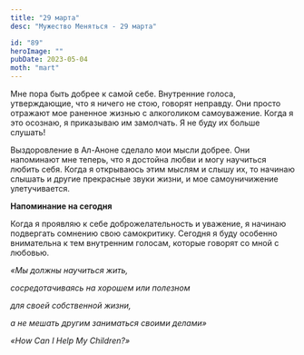 ```yaml
---
title: "29 марта"
desc: "Мужество Меняться - 29 марта"

id: "89"
heroImage: ""
pubDate: 2023-05-04
moth: "mart"
---
```


Мне пора быть добрее к самой себе. Внутренние голоса, утверждающие, что я
ничего не стою, говорят неправду. Они просто отражают мое раненное жизнью с
алкоголиком самоуважение. Когда я это осознаю, я приказываю им замолчать. Я не
буду их больше слушать!

Выздоровление в Ал-Аноне сделало мои мысли добрее. Они напоминают мне теперь,
что я достойна любви и могу научиться любить себя. Когда я открываюсь этим
мыслям и слышу их, то начинаю слышать и другие прекрасные звуки жизни, и мое
самоуничижение улетучивается.

**Напоминание на сегодня**

Когда я проявляю к себе доброжелательность и уважение, я начинаю подвергать
сомнению свою самокритику. Сегодня я буду особенно внимательна к тем
внутренним голосам, которые говорят со мной с любовью.

_«Мы должны научиться жить,_

_сосредотачиваясь на хорошем или полезном_

_для своей собственной жизни,_

_а не мешать другим заниматься своими делами»_

_«How Can I Help My Children?»_
